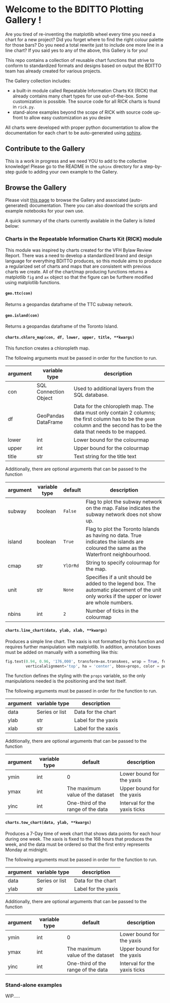 # Welcome to the BDITTO Plotting Gallery !
Are you tired of re-inventing the matplotlib wheel every time you need a chart for a new project?
Did you forget where to find the right colour palette for those bars?
Do you need a total rewrite just to include one more line in a line chart?
If you said yes to any of the above, this Gallery is for you!

This repo contains a collection of reusable chart functions that strive to conform to standardized formats and designs based on output the BDITTO team has already created for various projects.  

The Gallery collection includes:  
- a built-in module called Repeatable Information Charts Kit (RICK) that already contains many chart types for use out-of-the-box. Some customization is possible. The source code for all RICK charts is found in `rick.py`.   
- stand-alone examples beyond the scope of RICK  with source code up-front to allow easy customization as you desire

All charts were developed with proper python documentation to allow the documentation for each chart to be auto-generated using [sphinx](http://www.sphinx-doc.org/en/master/).

## Contribute to the Gallery
This is a work in progress and we need YOU to add to the collective knowledge! Please go to the README in the `sphinx` directory for a step-by-step guide to adding your own example to the Gallery.

## Browse the Gallery
Please visit [this page](https://cityoftoronto.github.io/bdit_plotting_gallery) to browse the Gallery and associated (auto-generated) documentation. There you can also download the scripts and example notebooks for your own use.

A quick summary of the charts currently available in the Gallery is listed below:

### Charts in the Repeatable Information Charts Kit (RICK) module

This module was inspired by charts created for the VFH Bylaw Review Report. There was a need to develop a standardized brand and design language for everything BDITTO produces, so this module aims to produce a regularized set of charts and maps that are consistent with previous charts we create. All of the chart/map producing functions returns a matplotlib `fig` and `ax` object so that the figure can be furthere modified using matplotlib functions.

#### `geo.ttc(con)`

Returns a geopandas dataframe of the TTC subway network.

#### `geo.island(con)`

Returns a geopandas dataframe of the Toronto Island.

#### `charts.chloro_map(con, df, lower, upper, title, **kwargs)`

This function creates a chloropleth map.

The following arguments must be passed in order for the function to run.

|argument|variable type|description|
|-----|-----|-----|
con|SQL Connection Object|Used to additional layers from the SQL database.
df|GeoPandas DataFrame|Data for the chloropleth map. The data must only contain 2 columns; the first column has to be the `geom` column and the second has to be the data that needs to be mapped.
lower|int|Lower bound for the colourmap
upper|int|Upper bound for the colourmap
title|str|Text string for the title text

Additionally, there are optional arguments that can be passed to the function

|argument|variable type|default|description|
|-----|-----|-----|-----|
subway|boolean|`False`|Flag to plot the subway network on the map. False indicates the subway network does not show up.
island|boolean|`True`|Flag to plot the Toronto Islands as having no data. True indicates the islands are coloured the same as the Waterfront neighbourhood.
cmap|str|`YlOrRd`|String to specify colourmap for the map.
unit|str|`None`|Specifies if a unit should be added to the legend box. The automatic placement of the unit only works if the upper or lower are whole numbers.
nbins|int|`2`|Number of ticks in the colourmap 

#### `charts.line_chart(data, ylab, xlab, **kwargs)`

Produces a simple line chart. The xaxis is not formatted by this function and requires further manipulation with matplotlib. In addition, annotation boxes must be added on manually with a something like this:

```python
fig.text(0.94, 0.96, '176,000', transform=ax.transAxes, wrap = True, fontsize=9, fontname = 'Libre Franklin',
         verticalalignment='top', ha = 'center', bbox=props, color = purple)
```

The function defines the styling with the `props` variable, so the only manipulations needed is the positioning and the text itself.

The following arguments must be passed in order for the function to run.

|argument|variable type|description|
|-----|-----|-----|
data|Series or list|Data for the chart
ylab|str|Label for the yaxis
xlab|str|Label for the xaxis

Additionally, there are optional arguments that can be passed to the function

|argument|variable type|default|description|
|-----|-----|-----|-----|
ymin|int|0|Lower bound for the yaxis
ymax|int|The maximum value of the dataset|Upper bound for the yaxis
yinc|int|One-third of the range of the data|Interval for the yaxis ticks

#### `charts.tow_chart(data, ylab, **kwargs)`

Produces a 7-Day time of week chart that shows data points for each hour during one week. The xaxis is fixed to the 168 hours that produces the week, and the data must be ordered so that the first entry represents Monday at midnight.

The following arguments must be passed in order for the function to run.

|argument|variable type|description|
|-----|-----|-----|
data|Series or list|Data for the chart
ylab|str|Label for the yaxis

Additionally, there are optional arguments that can be passed to the function

|argument|variable type|default|description|
|-----|-----|-----|-----|
ymin|int|0|Lower bound for the yaxis
ymax|int|The maximum value of the dataset|Upper bound for the yaxis
yinc|int|One-third of the range of the data|Interval for the yaxis ticks

### Stand-alone examples
WIP..... 
